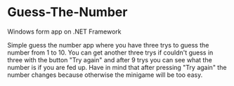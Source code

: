 # Guess-The-Number
Windows form app on .NET Framework

Simple guess the number app where you have three trys to guess the number from 1 to 10. You can get another three trys if couldn't guess in three with the button "Try again" and after 9 trys you can see what the number is if you are fed up. Have in mind that after pressing "Try again" the number changes because otherwise the minigame will be too easy.
